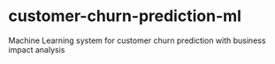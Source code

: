 # customer-churn-prediction-ml
Machine Learning system for customer churn prediction with business impact analysis

